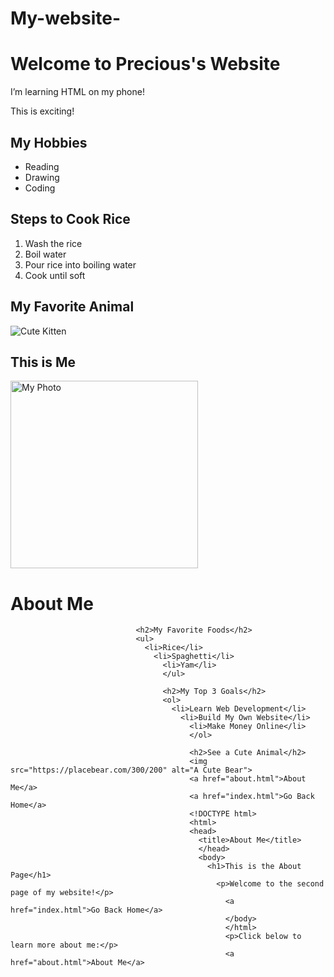 # My-website-
<!DOCTYPE html>
<html>
  <head>
      <title>My First Page</title>
        </head>
          <body>
              <h1>Welcome to Precious's Website</h1>
                <p>I’m learning HTML on my phone!</p>
                  <p>This is exciting!</p>
                  </body>
                  <h2>My Hobbies</h2>
                  <ul>
                    <li>Reading</li>
                      <li>Drawing</li>
                        <li>Coding</li>
                        </ul>
                        <h2>Steps to Cook Rice</h2>
                        <ol>
                          <li>Wash the rice</li>
                            <li>Boil water</li>
                              <li>Pour rice into boiling water</li>
                                <li>Cook until soft</li>
                                </ol>
                                <h2>My Favorite Animal</h2>
                                <img src="https://placekitten.com/300/200" alt="Cute Kitten">
                                <h2>This is Me</h2>
                                <img src="mypic.jpg" alt="My Photo" width="300">
                                <h1>About Me</h1>

                                <h2>My Favorite Foods</h2>
                                <ul>
                                  <li>Rice</li>
                                    <li>Spaghetti</li>
                                      <li>Yam</li>
                                      </ul>

                                      <h2>My Top 3 Goals</h2>
                                      <ol>
                                        <li>Learn Web Development</li>
                                          <li>Build My Own Website</li>
                                            <li>Make Money Online</li>
                                            </ol>

                                            <h2>See a Cute Animal</h2>
                                            <img src="https://placebear.com/300/200" alt="A Cute Bear">
                                            <a href="about.html">About Me</a>
                                            <a href="index.html">Go Back Home</a>
                                            <!DOCTYPE html>
                                            <html>
                                            <head>
                                              <title>About Me</title>
                                              </head>
                                              <body>
                                                <h1>This is the About Page</h1>
                                                  <p>Welcome to the second page of my website!</p>
                                                    <a href="index.html">Go Back Home</a>
                                                    </body>
                                                    </html>
                                                    <p>Click below to learn more about me:</p>
                                                    <a href="about.html">About Me</a>
                                                    
